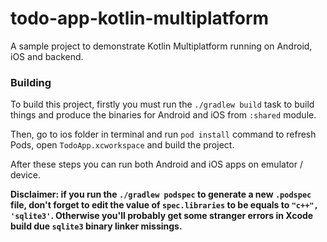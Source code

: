 # todo-app-kotlin-multiplatform
A sample project to demonstrate Kotlin Multiplatform running on Android, iOS and backend.

### Building

To build this project, firstly you must run the `./gradlew build` task to build things and produce the binaries for Android and iOS from `:shared` module.

Then, go to ios folder in terminal and run `pod install` command to refresh Pods, open `TodoApp.xcworkspace` and build the project.

After these steps you can run both Android and iOS apps on emulator / device.

__Disclaimer: if you run the `./gradlew podspec` to generate a new `.podspec` file, don't forget to edit the value of `spec.libraries` to be equals to `"c++", 'sqlite3'`. Otherwise you'll probably get some stranger errors in Xcode build due `sqlite3` binary linker missings.__

